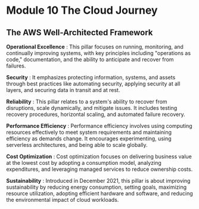 # Module 10 The Cloud Journey

## The AWS Well-Architected Framework

**Operational Excellence** : This pillar focuses on running, monitoring, and continually improving systems, with key principles including "operations as code," documentation, and the ability to anticipate and recover from failures.

**Security** : It emphasizes protecting information, systems, and assets through best practices like automating security, applying security at all layers, and securing data in transit and at rest.

**Reliability** : This pillar relates to a system's ability to recover from disruptions, scale dynamically, and mitigate issues. It includes testing recovery procedures, horizontal scaling, and automated failure recovery.

**Performance Efficiency** : Performance efficiency involves using computing resources effectively to meet system requirements and maintaining efficiency as demands change. It encourages experimenting, using serverless architectures, and being able to scale globally.

**Cost Optimization** : Cost optimization focuses on delivering business value at the lowest cost by adopting a consumption model, analyzing expenditures, and leveraging managed services to reduce ownership costs.

**Sustainability** : Introduced in December 2021, this pillar is about improving sustainability by reducing energy consumption, setting goals, maximizing resource utilization, adopting efficient hardware and software, and reducing the environmental impact of cloud workloads.
